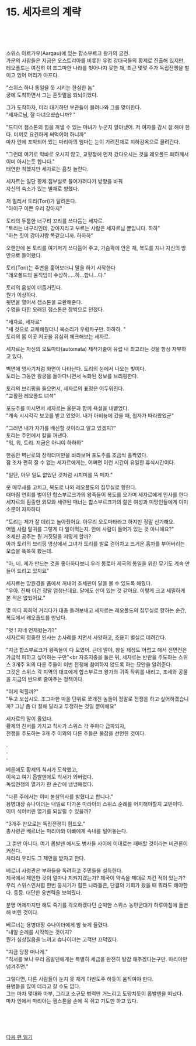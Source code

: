 # 15. 세자르의 계략 <br>
<br><br><br>

스위스 아르가우(Aargau)에 있는 합스부르크 왕가의 궁전.<br>
가문의 사람들은 지금은 오스트리아를 비롯한 유럽 강대국들의 황제로 진출해 있지만,<br>
레오폴드는 여전히 이 조그마한 나라를 벗어나지 못한 채, 최근 몇몇 주가 독립전쟁을 벌이고 있어 머리가 아프다. <br>

"스위스 하나 통일을 못 시키는 한심한 놈" <br>
궁에 도착하면서 그는 혼잣말을 되뇌이었다.

그가 도착하자, 미리 대기하던 부관들이 몰려나와 그를 맞이한다. <br>
"세자르님, 잘 다녀오셨습니까? "<br>

"드디어 잼스톤의 힘을 꺼낼 수 있는 마녀가 누군지 알아냈어. 
저 여자를 감시 잘 해야 한다. 미끼로 요긴하게 써먹어야 하니까" <br>
마차 안에 포박되어 있는 마리아의 엄마는 눈이 가려진채로 지하감옥으로 끌려간다. <br>

"그런데 여기로 막바로 오시지 않고, 교황청에 먼저 갔다오시는 것을 레오폴드 폐하께서 이미 아시는듯 합니다."<br>
태연한 척했지만 세자르는 흠칫 놀란다. <br>

세자르는 일단 황제 집부실로 들어가려다가 방향을 바꿔 <br>
자신의 숙소가 있는 별채로 향했다. <br>

저 멀리서 토리(Tori)가 달려온다. <br>
"아이구 이쁜 우리 강아지"<br>

토리의 두툼한 너구리 꼬리를 쓰다듬는 세자르. <br>
"토리는 너구리인데, 강아지라고 부르는 사람은 세자르님 뿐입니다. 하하" <br>
"하는 짓이 강아지랑 똑같으니까. 하하하" <br>

오랜만에 본 토리를 여기저기 쓰다듬어 주고, 가슴팍에 안은 채, 복도를 지나 자신의 방안으로 들어왔다.<br>

토리(Tori)는 주변을 훑어보더니 말을 하기 시작한다 <br>
"레오폴드의 움직임이 수상하.....하...합니...다."<br>

토리의 음성이 더듬거린다. <br>
뭔가 이상하다. <br>
뒷면을 열어서 잼스톤을 교환해준다.<br>
수명을 다한 오래된 잼스톤은 창밖으로 던졌다.<br>

"세자르, 세자르" <br>
"새 것으로 교체해줬더니 목소리가 우렁차구만. 하하하. " <br>
토리의 몸 이곳 저곳을 유심히 체크해보는 세자르.  <br>

세자르는 자신의 오토마타(automata) 제작기술이 유럽 내 최고라는 것을 항상 자부하고 있다.<br>

벽면에 영사기처럼 화면이 나타난다. 토리의 눈에서 나오는 빛이다.  <br>
토리는 그동안 왕궁을 돌아다니면서 녹화된 정보를 브리핑한다.<br>

토리의 브리핑을 들으면서, 세자르의 표정은 어두워진다. <br>
"교활환 레오폴드 녀석" <br>

포도주를 마시면서 세자르는 울분과 함께 욕설을 내뱉었다.<br>
"계속 시시각각 보고를 받고 있었어. 내가 아비뇽에 갔을 때, 첩자가 따라왔었군"  <br>

"그러면 내가 자기를 배신할 것이라고 알고 있겠지?"  <br>
토리는 주먼에서 칼을 꺼낸다.  <br>
"워, 워, 토리. 지금은 아니야 하하하"  <br>

한동안 벽난로의 장작더미만을 바라보며 포도주를 조금씩 홀짝였다.  <br>
잠 조차 편히 잘 수 없는 세자르에게는, 어쩌면 이런 시간이 유일한 휴식시간이다.  <br>

"일단, 아무 일도 없었던 것처럼 시치미를 뚝 떼자."  <br>

옷 매무새를 고치고, 복도로 나와 레오플도의 집무실로 향한다.  <br>
때마침 연회를 벌이던 합스부르크가의 왕족들이 복도를 오가며 세자르에게 인사를 한다  <br>
세자르의 훤출한 외모와 세련된 매너는 합스부르크가의 젊은 여성과 미망인들에게 이미 소문이 자자하다  <br>

"토리는 제가 잘 데리고 놀아줬어요. 아무리 오토마타라고 하지만 정말 신기해요. <br>
어쩜 사람 말귀를 그렇게 다 알아먹는지. 안에 사람이 들어가 있는 것 아니에요?"  <br>
조세핀 공주는 뭔 거짓말을 저렇게 할까? <br>
아까 토리의 브리핑 영상에서 그녀가 토리를 발로 걷어차고 뜨거운 홍차를 부어버리는 모습을 똑똑히 봤는데.  <br>

"아, 네. 제가 만드는 것을 좋아하다보니 우리 동로마 제국의 통일을 위한 무기도 계속 만들어 드리고 있지요"<br>

세자르는 망원경을 품에서 꺼내어 조세핀이 달을 볼 수 있도록 해줬다. <br>
"우아. 진짜 이건 정말 엄청난데요. 달에도 산이 있는 것 같아요. 이렇게 크고 세밀하게 본 적은 없었어요."<br>

몇 마디 희희덕 거리다가 대충 돌려보내고 세자르는 레오폴드의 집무실로 향하는 순간, 복도에서 레오폴드를 만났다. <br>

"엇 ! 자네 언제왔는가?" <br>
세자르의 정중한 인사는 손사레를 치면서 사양하고, 조용히 별실로 데려간다.<br>

"지금 합스부르크가 왕족들이 다 모였어. 근데 말야, 왕실 제정도 어렵고 해서 전면전은 가급적 피하고 싶어하는 구만"<br
자초지종을 들은 뒤, 세자르는 반란을 주도하는 스위스 3개주 외의 다른 주들이 이번 전쟁에 참여하지 않도록 하는 묘안을 알려준다. <br>
그것은 스위스 각 지역의 대표에게 합스부르크 왕가의 귀족 작위를 내리고, 조세와 공물을 지금의 반으로 줄여주는 정책이다.<br>

"이게 먹힐까?"<br>
"두고 보십시오. 조그마한 마을 단위로 쪼개진 놈들이 정말로 전쟁을 하고 싶어하겠습니까? 
그냥 좀 더 잘해 달라고 투정하는 것일 뿐이에요"<br>

세자르의 말이 옳았다. <br>
황제의 친서를 가지고 칙사가 스위스 각 주마다 급파되자, <br>
전쟁을 주도하는 3개 주 이외의 다른 주들은 불참을 선언한 것이다. <br>

.<br>
.<br>
.<br>

베른에도 황제의 칙서가 도착했고, <br>
이윽고 여기 옵발덴에도 칙서가 와버렸다. <br>
독립전쟁의 열기가 한 순간에 냉냉해졌다. <br>

"다른 주에서는 이미 불참의사를 밝혔다고 합니다." <br>
용병대장 슈나이더는 내일로 다가온 마라아의 스위스 순례를 어지해야할지 고민이다.<br>
이미 식어버린 열기를 되살릴 수 있을까? <br>

"3개주 만으로는 독립전쟁이 힘드오."<br>
총사령관 베르너는 마리아와 아빠에게 속내를 털어놓는다.<br>

그 뿐만 아니다. 여기 옵발덴 에서도 병사들 사이에 이대로는 패배할 것이라는 비관론이 커진다.<br>
차라리 우리도 그 제안을 받자고 한다.<br>

베르너 사령관은 부하들을 독려하고 주민들을 설득한다. <br>
제국에서 제안한 것이 얼마나 지켜지겠는가? 제국이 약속을 제대로 지킨 적이 있는가? <br> 
우리 스위스인처럼 한번 뭉치기가 힘든 나라들은, 단결의 기회가 왔을 때 뭐라도 해야한다. 등등. 대단한 웅변력을 보여줬다. <br>

분명 어제까지만 해도 죽기를 각오하겠다던 순박한 스위스 농민군대가 하루아침에 돌변해 버린 것이다.<br>

베르너는 용병대장 슈나이더에게 밤 늦게 들렸다. <br>
"내일 순례를 시작하는 것이지?<br>
뭔가 심상찮음을 느끼고 슈나이더는 고객만 끄덕였다. <br>

"지금 당장 떠나게." <br>
"칙서를 보니 우리 옵발덴에게는 특별히 세금을 완전히 탕감 해주겠다는구만. 마리아만 넘겨주면."<br>

그렇다면, 다른 사람들이 눈치 못 채게 야반도주 하듯이 움직여야 한다. <br>
용병들을 많이 데리고 갈 수도 없다. <br>
그는 마차 몇대와 마부, 그리고 소규모 병력만 거느리고 도망치듯이 옵발덴을 떠났다. <br>
마차 안에서 마리아는 잼스톤을 손에 꼭 쥐고 기도만 하고 있다.<br>


<br><br><br>

[다음 편 읽기](2-02_(KR)Maria_Pilgrimage_1.md)